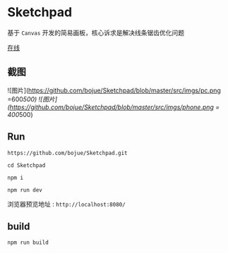 # Sketchpad

基于 ` Canvas ` 开发的简易画板，核心诉求是解决线条锯齿优化问题

[在线](https://bojue.github.io/Sketchpad/)

## 截图 


![图片](https://github.com/bojue/Sketchpad/blob/master/src/imgs/pc.png =600*500)
![图片](https://github.com/bojue/Sketchpad/blob/master/src/imgs/phone.png = 400*500)
## Run 

```
https://github.com/bojue/Sketchpad.git

cd Sketchpad

npm i

npm run dev

```

浏览器预览地址 : ` http://localhost:8080/ `

## build

```
npm run build
```


